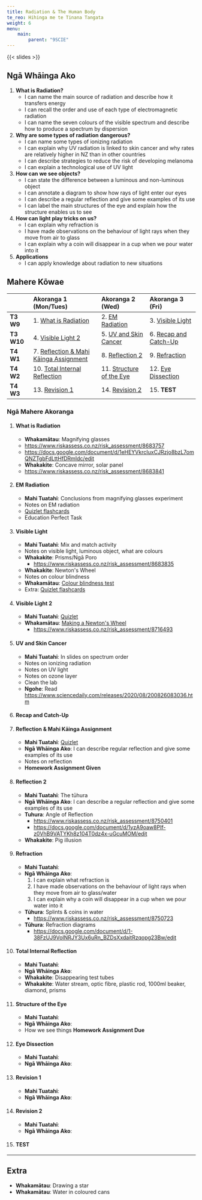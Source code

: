 ```yaml
---
title: Radiation & The Human Body
te_reo: Hihinga me te Tinana Tangata
weight: 6
menu:
    main:
        parent: "9SCIE"
---
```


{{< slides >}}

## Ngā Whāinga Ako

1. __What is Radiation?__
    - I can name the main source of radiation and describe how it transfers energy
    - I can recall the order and use of each type of electromagnetic radiation
    - I can name the seven colours of the visible spectrum and describe how to produce a spectrum by dispersion
2. __Why are some types of radiation dangerous?__
    - I can name some types of ionizing radiation
    - I can explain why UV radiation is linked to skin cancer and why rates are relatively higher in NZ than in other countries
    - I can describe strategies to reduce the risk of developing melanoma
    - I can explain a technological use of UV light
3. __How can we see objects?__
    - I can state the difference between a luminous and non-luminous object
    - I can annotate a diagram to show how rays of light enter our eyes
    - I can describe a regular reflection and give some examples of its use
    - I can label the main structures of the eye and explain how the structure enables us to see
4. __How can light play tricks on us?__
    - I can explain why refraction is
    - I have made observations on the behaviour of light rays when they move from air to glass
    - I can explain why a coin will disappear in a cup when we pour water into it
5. __Applications__
    - I can apply knowledge about radiation to new situations

## Mahere Kōwae

|            | Akoranga 1 (Mon/Tues)                                                        | Akoranga 2 (Wed)                                  | Akoranga 3 (Fri)                             |
|:-----------|:-----------------------------------------------------------------------------|:--------------------------------------------------|:---------------------------------------------|
| __T3 W9__  | 1. [What is Radiation](#what-is-radiation)                                   | 2. [EM Radiation](#em-radiation)                  | 3. [Visible Light](#visible-light)           |
| __T3 W10__ | 4. [Visible Light 2](#visible-light-2)                                       | 5. [UV and Skin Cancer](#uv-and-skin-cancer)      | 6. [Recap and Catch-Up](#recap-and-catch-up) |
| __T4 W1__  | 7. [Reflection & Mahi Kāinga Assignment](#reflection-mahi-kāinga-assignment) | 8. [Reflection 2](#reflection-2)                  | 9. [Refraction](#refraction)                 |
| __T4 W2__  | 10. [Total Internal Reflection](#total-internal-reflection)                  | 11. [Structure of the Eye](#structure-of-the-eye) | 12. [Eye Dissection](#eye-dissection)        |
| __T4 W3__  | 13. [Revision 1](#revision-1)                                                | 14. [Revision 2](#revision-2)                     | 15. __TEST__                                 |

### Ngā Mahere Akoranga

1. #### What is Radiation
    - __Whakamātau__: Magnifying glasses
    - https://www.riskassess.co.nz/risk_assessment/8683757
    - https://docs.google.com/document/d/1eHEYVkrcIuxCJRzjo8bzL7omQNZTgbFdLttHfDRmIdc/edit
    - __Whakakite__: Concave mirror, solar panel
    - https://www.riskassess.co.nz/risk_assessment/8683841
2. #### EM Radiation
    - __Mahi Tuatahi__: Conclusions from magnifying glasses experiment
    - Notes on EM radiation
    - [Quizlet flashcards](https://quizlet.com/nz/526266053/electromagnetic-spectrum-flash-cards/)
    - Education Perfect Task
3. #### Visible Light
    - __Mahi Tuatahi__: Mix and match activity
    - Notes on visible light, luminous object, what are colours
    - __Whakakite__: Prisms/Ngā Poro
        - https://www.riskassess.co.nz/risk_assessment/8683835
    - __Whakakite__: Newton's Wheel
    - Notes on colour blindness
    - __Whakamātau__: [Colour blindness test](https://enchroma.com/pages/color-blindness-test?format2=number)
    - Extra: [Quizlet flashcards](https://quizlet.com/nz/526266053/electromagnetic-spectrum-flash-cards/)
4. #### Visible Light 2
    - __Mahi Tuatahi__: [Quizlet](https://quizlet.com/nz/526266053/electromagnetic-spectrum-flash-cards/)
    - __Whakamātau__: [Making a Newton's Wheel](https://docs.google.com/document/d/1pzFSz-_PqFU1ZEqVlJRATxHHD4jabLneIcpT7d5BIiE/edit#)
        - https://www.riskassess.co.nz/risk_assessment/8716493
5. #### UV and Skin Cancer
    - __Mahi Tuatahi__: In slides on spectrum order
    - Notes on ionizing radiation
    - Notes on UV light
    - Notes on ozone layer
    - Clean the lab
    - __Ngohe__: Read https://www.sciencedaily.com/releases/2020/08/200826083036.htm
6. #### Recap and Catch-Up
7. #### Reflection & Mahi Kāinga Assignment
    - __Mahi Tuatahi__: [Quizlet](https://quizlet.com/nz/526266053/electromagnetic-spectrum-flash-cards/)
    - __Ngā Whāinga Ako__: I can describe regular reflection and give some examples of its use
    - Notes on reflection
    - __Homework Assignment Given__
8. #### Reflection 2
    - __Mahi Tuatahi__: The tūhura
    - __Ngā Whāinga Ako__: I can describe a regular reflection and give some examples of its use
    - __Tuhura__: Angle of Reflection
        - https://www.riskassess.co.nz/risk_assessment/8750401
        - https://docs.google.com/document/d/1yzA9oaw8PIf-z0VhB9VATYKh8z104T0dz4x-uGcuMOM/edit
    - __Whakakite__: Pig illusion
9. #### Refraction
    - __Mahi Tuatahi__:
    - __Ngā Whāinga Ako__:
        1. I can explain what refraction is
        2. I have made observations on the behaviour of light rays when they move from air to glass/water
        3. I can explain why a coin will disappear in a cup when we pour water into it
    - __Tūhura__: Splints & coins in water
        - https://www.riskassess.co.nz/risk_assessment/8750723
    - __Tūhura__: Refraction diagrams
        - https://docs.google.com/document/d/1-38FzUJ9VoINRJY3Ux6uRn_BZDsXxdaitRzqopg23Bw/edit
10. #### Total Internal Reflection
    - __Mahi Tuatahi__:
    - __Ngā Whāinga Ako__:
    - __Whakakite__: Disappearing test tubes
    - __Whakakite__: Water stream, optic fibre, plastic rod, 1000ml beaker, diamond, prisms
11. #### Structure of the Eye
    - __Mahi Tuatahi__:
    - __Ngā Whāinga Ako__:
    - How we see things
    __Homework Assignment Due__
12. #### Eye Dissection
    - __Mahi Tuatahi__:
    - __Ngā Whāinga Ako__:
13. #### Revision 1
    - __Mahi Tuatahi__:
    - __Ngā Whāinga Ako__:
14. #### Revision 2
    - __Mahi Tuatahi__:
    - __Ngā Whāinga Ako__:
15. #### __TEST__ 

---

## Extra

- __Whakamātau__: Drawing a star
- __Whakamātau__: Water in coloured cans